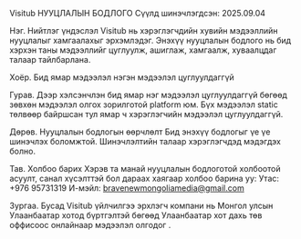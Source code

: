 Visitub
НУУЦЛАЛЫН БОДЛОГО
Сүүлд шинэчлэгдсэн: 2025.09.04

Нэг. Нийтлэг үндэслэл
Visitub нь хэрэглэгчдийн хувийн мэдээллийн нууцлалыг хамгаалахыг эрхэмлэдэг. Энэхүү нууцлалын бодлого нь бид хэрхэн таны мэдээллийг цуглуулж, ашиглаж, хамгаалж, хуваалцдаг талаар тайлбарлана.

Хоёр. Бид ямар мэдээлэл нэгэн мэдээлэл цуглуулдаггүй


Гурав. Дээр хэлсэнчлэн бид ямар нэг мэдээлэл цуглуулдаггүй бөгөөд зөвхөн мэдээлэл олгох зорилготой platform юм. Бүх мэдээлэл static төлвөөр байршсан тул ямар ч хэрэглэгчийн мэдээлэл цуглуулдаггүй.


Дөрөв. Нууцлалын бодлогын өөрчлөлт
Бид энэхүү бодлогыг үе үе шинэчлэх боломжтой. Шинэчлэлтийн талаар хэрэглэгчдэд мэдэгдэх болно.

Тав. Холбоо барих
Хэрэв та манай нууцлалын бодлоготой холбоотой асуулт, санал хүсэлттэй бол дараах хаягаар холбоо барина уу:
Утас: +976 95731319
И-мэйл: bravenewmongoliamedia@gmail.com

Зургаа. Бусад
Visitub үйлчилгээ эрхлэгч компани нь Монгол улсын Улаанбаатар хотод бүртгэлтэй бөгөөд Улаанбаатар хот дахь төв оффисоос онлайнаар мэдээлэл олгодог .
